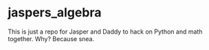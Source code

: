 # jaspers_algebra
This is just a repo for Jasper and Daddy to hack on Python and math together. Why? Because snea.


